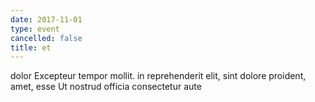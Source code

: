 ```yaml
---
date: 2017-11-01
type: event
cancelled: false
title: et
---
```

dolor Excepteur tempor mollit. in reprehenderit elit, sint dolore proident, amet, esse Ut nostrud officia consectetur aute